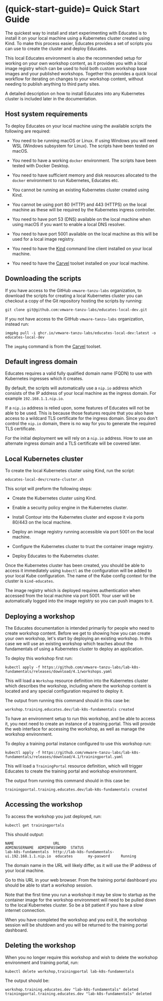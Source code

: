 (quick-start-guide)=
Quick Start Guide
=================

The quickest way to install and start experimenting with Educates is to install it on your local machine using a Kubernetes cluster created using Kind. To make this process easier, Educates provides a set of scripts you can use to create the cluster and deploy Educates.

This local Educates environment is also the recommended setup for working on your own workshop content, as it provides you with a local image registry which can be used to hold both custom workshop base images and your published workshops. Together this provides a quick local workflow for iterating on changes to your workshop content, without needing to publish anything to third party sites.

A detailed description on how to install Educates into any Kubernetes cluster is included later in the documentation.

Host system requirements
------------------------

To deploy Educates on your local machine using the available scripts the following are required:

* You need to be running macOS or Linux. If using Windows you will need WSL (Windows subsystem for Linux). The scripts have been tested on macOS.

* You need to have a working `docker` environment. The scripts have been tested with Docker Desktop.

* You need to have sufficient memory and disk resources allocated to the `docker` environment to run Kubernetes, Educates etc.

* You cannot be running an existing Kubernetes cluster created using Kind.

* You cannot be using port 80 (HTTP) and 443 (HTTPS) on the local machine as these will be required by the Kubernetes ingress controller.

* You need to have port 53 (DNS) available on the local machine when using macOS if you want to enable a local DNS resolver.

* You need to have port 5001 available on the local machine as this will be used for a local image registry.

* You need to have the [Kind](https://kind.sigs.k8s.io/docs/user/quick-start/) command line client installed on your local machine.

* You need to have the [Carvel](https://carvel.dev/) toolset installed on your local machine.

Downloading the scripts
-----------------------

If you have access to the GitHub `vmware-tanzu-labs` organization, to download the scripts for creating a local Kubernetes cluster you can checkout a copy of the Git repository hosting the scripts by running:

```
git clone git@github.com:vmware-tanzu-labs/educates-local-dev.git
```

If you not have access to the GitHub `vmware-tanzu-labs` organization, instead run:

```
imgpkg pull -i ghcr.io/vmware-tanzu-labs/educates-local-dev:latest -o educates-local-dev
```

The `imgpkg` command is from the [Carvel](https://carvel.dev/) toolset.

Default ingress domain
----------------------

Educates requires a valid fully qualified domain name (FQDN) to use with Kubernetes ingresses which it creates.

By default, the scripts will automatically use a `nip.io` address which consists of the IP address of your local machine as the ingress domain. For example `192.168.1.1.nip.io`.

If a `nip.io` address is relied upon, some features of Educates will not be able to be used. This is because those features require that you also have access to a wildcard TLS certificate for the ingress domain. Since you don't control the `nip.io` domain, there is no way for you to generate the required TLS certificate.

For the initial deployment we will rely on a `nip.io` address. How to use an alternate ingress domain and a TLS certificate will be covered later.

Local Kubernetes cluster
------------------------

To create the local Kubernetes cluster using Kind, run the script:

```
educates-local-dev/create-cluster.sh
```

This script will preform the following steps:

* Create the Kubernetes cluster using Kind.

* Enable a security policy engine in the Kubernetes cluster.

* Install Contour into the Kubernetes cluster and expose it via ports 80/443 on the local machine.

* Deploy an image registry running accessible via port 5001 on the local machine.

* Configure the Kubernetes cluster to trust the container image registry.

* Deploy Educates to the Kubernetes cluster.

Once the Kubernetes cluster has been created, you should be able to access it immediately using `kubectl` as the configuration will be added to your local Kube configuration. The name of the Kube config context for the cluster is `kind-educates`.

The image registry which is deployed requires authentication when accessed from the local machine via port 5001. Your user will be automatically logged into the image registry so you can push images to it.

Deploying a workshop
--------------------

The Educates documentation is intended primarily for people who need to create workshop content. Before we get to showing how you can create your own workshop, let's start by deploying an existing workshop. In this case we will use an existing workshop which teaches about the fundamentals of using a Kubernetes cluster to deploy an application.

To deploy this workshop first run:

```
kubectl apply -f https://github.com/vmware-tanzu-labs/lab-k8s-fundamentals/releases/download/4.1/workshops.yaml
```

This will load a `Workshop` resource definition into the Kubernetes cluster which describes the workshop, including where the workshop content is located and any special configuration required to deploy it.

The output from running this command should in this case be:

```
workshop.training.educates.dev/lab-k8s-fundamentals created
```

To have an environment setup to run this workshop, and be able to access it, you next need to create an instance of a training portal. This will provide the web interface for accessing the workshop, as well as manage the workshop environment.

To deploy a training portal instance configured to use this workshop run:

```
kubectl apply -f https://github.com/vmware-tanzu-labs/lab-k8s-fundamentals/releases/download/4.1/trainingportal.yaml
```

This will load a `TrainingPortal` resource definition, which will trigger Educates to create the training portal and workshop environment.

The output from running this command should in this case be:

```
trainingportal.training.educates.dev/lab-k8s-fundamentals created
```

Accessing the workshop
----------------------

To access the workshop you just deployed, run:

```
kubectl get trainingportals
```

This should output:

```
NAME                  URL                                                ADMINUSERNAME  ADMINPASSWORD  STATUS
lab-k8s-fundamentals  http://lab-k8s-fundamentals-ui.192.168.1.1.nip.io  educates       my-pasword     Running
```

The domain name in the URL will likely differ, as it will use the IP address of your local machine.

Go to this URL in your web browser. From the training portal dashboard you should be able to start a workshop session.

Note that the first time you run a workshop it may be slow to startup as the container image for the workshop environment will need to be pulled down to the local Kubernetes cluster. So be a bit patient if you have a slow internet connection.

When you have completed the workshop and you exit it, the workshop session will be shutdown and you will be returned to the training portal dashboard.

Deleting the workshop
---------------------

When you no longer require this workshop and wish to delete the workshop environment and training portal, run:

```
kubectl delete workshop,trainingportal lab-k8s-fundamentals
```

The output should be:

```
workshop.training.educates.dev "lab-k8s-fundamentals" deleted
trainingportal.training.educates.dev "lab-k8s-fundamentals" deleted
```
